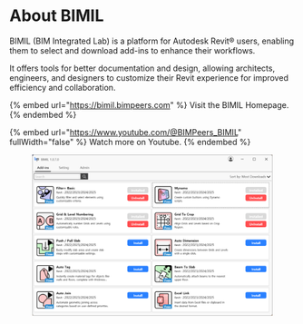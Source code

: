 # About BIMIL

BIMIL (BIM Integrated Lab) is a platform for Autodesk Revit® users, enabling them to select and download add-ins to enhance their workflows.

It offers tools for better documentation and design, allowing architects, engineers, and designers to customize their Revit experience for improved efficiency and collaboration.

{% embed url="https://bimil.bimpeers.com" %}
Visit the BIMIL Homepage.&#x20;
{% endembed %}

{% embed url="https://www.youtube.com/@BIMPeers_BIMIL" fullWidth="false" %}
Watch more on Youtube.
{% endembed %}

<figure><img src=".gitbook/assets/image (1) (1) (1) (1) (1) (1) (1) (1) (1) (1) (1) (1) (1) (1) (1).png" alt=""><figcaption></figcaption></figure>
